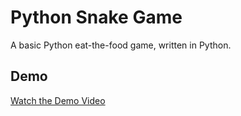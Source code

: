 # Python Snake Game

A basic Python eat-the-food game, written in Python.

## Demo

[Watch the Demo Video](https://github.com/teddexter0/Python-Snake-Game/blob/main/assets/python%20snake%20game%20-%20Made%20with%20Clipchamp%20(1).mp4)
